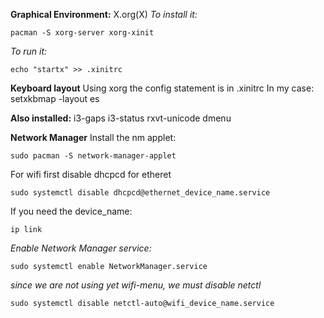 **Graphical Environment:**
X.org(X)
*To install it:*
```
pacman -S xorg-server xorg-xinit
```

*To run it:*
```
echo "startx" >> .xinitrc
```

**Keyboard layout**
Using xorg the config statement is in .xinitrc
In my case:
setxkbmap -layout es

**Also installed:**
i3-gaps i3-status rxvt-unicode dmenu 

**Network Manager**
Install the nm applet:
```
sudo pacman -S network-manager-applet
```

For wifi first disable dhcpcd for etheret
```
sudo systemctl disable dhcpcd@ethernet_device_name.service
```
If you need the device_name:
```
ip link
```
*Enable Network Manager service:*
```
sudo systemctl enable NetworkManager.service
```

*since we are not using yet wifi-menu, we must disable netctl*
```
sudo systemctl disable netctl-auto@wifi_device_name.service
```

